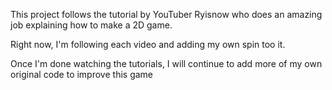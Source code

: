 This project follows the tutorial by YouTuber Ryisnow who does an amazing job explaining how to make a 2D game.

Right now, I'm following each video and adding my own spin too it.

Once I'm done watching the tutorials, I will continue to add more of my own original code to improve this game